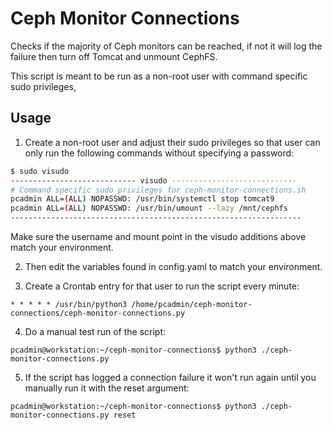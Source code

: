 
# Ceph Monitor Connections

Checks if the majority of Ceph monitors can be reached, if not it will log the failure then turn off Tomcat and unmount CephFS.

This script is meant to be run as a non-root user with command specific sudo privileges, 


## Usage

1) Create a non-root user and adjust their sudo privileges so that user can only run the following commands without specifying a password:

```bash
$ sudo visudo
---------------------------- visudo ----------------------------
# Command specific sudo privileges for ceph-monitor-connections.sh
pcadmin ALL=(ALL) NOPASSWD: /usr/bin/systemctl stop tomcat9
pcadmin ALL=(ALL) NOPASSWD: /usr/bin/umount --lazy /mnt/cephfs
-----------------------------------------------------------------
```

Make sure the username and mount point in the visudo additions above match your environment.


2) Then edit the variables found in config.yaml to match your environment.


3) Create a Crontab entry for that user to run the script every minute:
```
* * * * * /usr/bin/python3 /home/pcadmin/ceph-monitor-connections/ceph-monitor-connections.py
```

4) Do a manual test run of the script:
```
pcadmin@workstation:~/ceph-monitor-connections$ python3 ./ceph-monitor-connections.py
```


5) If the script has logged a connection failure it won't run again until you manually run it with the reset argument:
```
pcadmin@workstation:~/ceph-monitor-connections$ python3 ./ceph-monitor-connections.py reset
```
